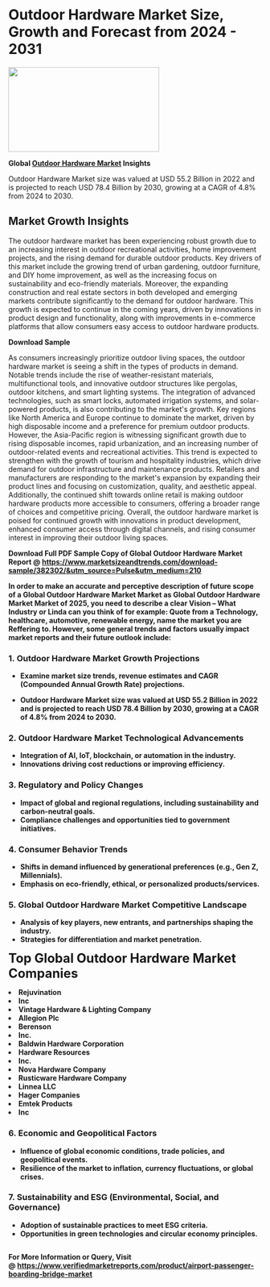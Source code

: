 <H1>Outdoor Hardware Market Size, Growth and Forecast from 2024 - 2031</H1><img class="aligncenter size-medium wp-image-584254" src="https://thirdeyenews.in/wp-content/uploads/2024/09/Global-Market-Research-300x168.jpeg" alt="" width="300" height="168" /><p><strong>Global&nbsp;<a href="https://www.marketsizeandtrends.com/download-sample/382302/&amp;utm_source=Pulse&amp;utm_medium=210">Outdoor Hardware Market</a> Insights</strong></p><p>Outdoor Hardware Market size was valued at USD 55.2 Billion in 2022 and is projected to reach USD 78.4 Billion by 2030, growing at a CAGR of 4.8% from 2024 to 2030.</p><p><h2>Market Growth Insights</h2> <p>The outdoor hardware market has been experiencing robust growth due to an increasing interest in outdoor recreational activities, home improvement projects, and the rising demand for durable outdoor products. Key drivers of this market include the growing trend of urban gardening, outdoor furniture, and DIY home improvement, as well as the increasing focus on sustainability and eco-friendly materials. Moreover, the expanding construction and real estate sectors in both developed and emerging markets contribute significantly to the demand for outdoor hardware. This growth is expected to continue in the coming years, driven by innovations in product design and functionality, along with improvements in e-commerce platforms that allow consumers easy access to outdoor hardware products.</p> <p><strong>Download Sample</strong></p> <p>As consumers increasingly prioritize outdoor living spaces, the outdoor hardware market is seeing a shift in the types of products in demand. Notable trends include the rise of weather-resistant materials, multifunctional tools, and innovative outdoor structures like pergolas, outdoor kitchens, and smart lighting systems. The integration of advanced technologies, such as smart locks, automated irrigation systems, and solar-powered products, is also contributing to the market's growth. Key regions like North America and Europe continue to dominate the market, driven by high disposable income and a preference for premium outdoor products. However, the Asia-Pacific region is witnessing significant growth due to rising disposable incomes, rapid urbanization, and an increasing number of outdoor-related events and recreational activities. This trend is expected to strengthen with the growth of tourism and hospitality industries, which drive demand for outdoor infrastructure and maintenance products. Retailers and manufacturers are responding to the market's expansion by expanding their product lines and focusing on customization, quality, and aesthetic appeal. Additionally, the continued shift towards online retail is making outdoor hardware products more accessible to consumers, offering a broader range of choices and competitive pricing. Overall, the outdoor hardware market is poised for continued growth with innovations in product development, enhanced consumer access through digital channels, and rising consumer interest in improving their outdoor living spaces.</p> <p><strong></p><p><span class=""><strong>Download Full PDF Sample Copy of Global Outdoor Hardware Market Report</strong> @ <a href="https://www.marketsizeandtrends.com/download-sample/382302/&amp;utm_source=Pulse&amp;utm_medium=210" target="_blank">https://www.marketsizeandtrends.com/download-sample/382302/&amp;utm_source=Pulse&amp;utm_medium=210</a></span></p><p>In order to make an accurate and perceptive description of future scope of a Global&nbsp;Outdoor Hardware Market Market as Global&nbsp;Outdoor Hardware Market Market of 2025, you need to describe a clear Vision &ndash; What Industry or Linda can you think of for example: Quote from a Technology, healthcare, automotive, renewable energy, name the market you are Reffering to. However, some general trends and factors usually impact market reports and their future outlook include:</p><h3>1.&nbsp;<strong>Outdoor Hardware Market Growth Projections</strong></h3><ul><li>Examine market size trends, revenue estimates and CAGR (Compounded Annual Growth Rate) projections.</li><li><p>Outdoor Hardware Market size was valued at USD 55.2 Billion in 2022 and is projected to reach USD 78.4 Billion by 2030, growing at a CAGR of 4.8% from 2024 to 2030.</p></li></ul><h3>2.&nbsp;<strong>Outdoor Hardware Market Technological Advancements</strong></h3><ul><li>Integration of AI, IoT, blockchain, or automation in the industry.</li><li>Innovations driving cost reductions or improving efficiency.</li></ul><h3>3.&nbsp;<strong>Regulatory and Policy Changes</strong></h3><ul><li>Impact of global and regional regulations, including sustainability and carbon-neutral goals.</li><li>Compliance challenges and opportunities tied to government initiatives.</li></ul><h3>4.&nbsp;<strong>Consumer Behavior Trends</strong></h3><ul><li>Shifts in demand influenced by generational preferences (e.g., Gen Z, Millennials).</li><li>Emphasis on eco-friendly, ethical, or personalized products/services.</li></ul><h3>5.&nbsp;<strong>Global Outdoor Hardware Market Competitive Landscape</strong></h3><ul><li>Analysis of key players, new entrants, and partnerships shaping the industry.</li><li>Strategies for differentiation and market penetration.</li></ul><p data-pm-slice="1 1 []"><span style="color: inherit; font-family: inherit; font-size: 25px;">Top Global Outdoor Hardware Market Companies</span></p><div class="" data-test-id=""><p><li>Rejuvination</li><li> Inc</li><li> Vintage Hardware & Lighting Company</li><li> Allegion Plc</li><li> Berenson</li><li> Inc.</li><li> Baldwin Hardware Corporation</li><li> Hardware Resources</li><li> Inc.</li><li> Nova Hardware Company</li><li> Rusticware Hardware Company</li><li> Linnea LLC</li><li> Hager Companies</li><li> Emtek Products</li><li> Inc</li></p></div><h3>6.&nbsp;<strong>Economic and Geopolitical Factors</strong></h3><ul><li>Influence of global economic conditions, trade policies, and geopolitical events.</li><li>Resilience of the market to inflation, currency fluctuations, or global crises.</li></ul><h3>7.&nbsp;<strong>Sustainability and ESG (Environmental, Social, and Governance)</strong></h3><ul><li>Adoption of sustainable practices to meet ESG criteria.</li><li>Opportunities in green technologies and circular economy principles.</li></ul><h2><strong style="font-size: 14px;">For More Information or Query, Visit @&nbsp;</strong><a style="background-color: #ffffff; font-size: 14px;" href="https://www.marketsizeandtrends.com/report/outdoor-hardware-market/" target="_blank">https://www.verifiedmarketreports.com/product/airport-passenger-boarding-bridge-market</a></h2>
